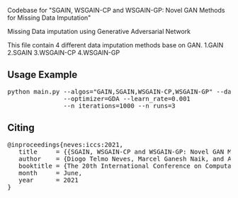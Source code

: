 
Codebase for "SGAIN, WSGAIN-CP and WSGAIN-GP: Novel GAN Methods for Missing Data Imputation"

Missing Data imputation using Generative Adversarial Network

This file contain 4 different data imputation methods base on GAN.
1.GAIN
2.SGAIN
3.WSGAIN-CP
4.WSGAIN-GP


## Usage Example
<pre>
python main.py --algos="GAIN,SGAIN,WSGAIN-CP,WSGAIN-GP" --datasets="iris,yeast" --miss_rate=0.2 
               --optimizer=GDA --learn_rate=0.001 
               --n_iterations=1000 --n_runs=3
</pre>

## Citing
<pre>
@inproceedings{neves:iccs:2021,
   title     = {{SGAIN, WSGAIN-CP and WSGAIN-GP: Novel GAN Methods for Missing Data Imputation}},
   author    = {Diogo Telmo Neves, Marcel Ganesh Naik, and Alberto Proença},
   booktitle = {The 20th International Conference on Computational Science (ICCS '21)},
   month     = June,
   year      = 2021
}
</pre>
